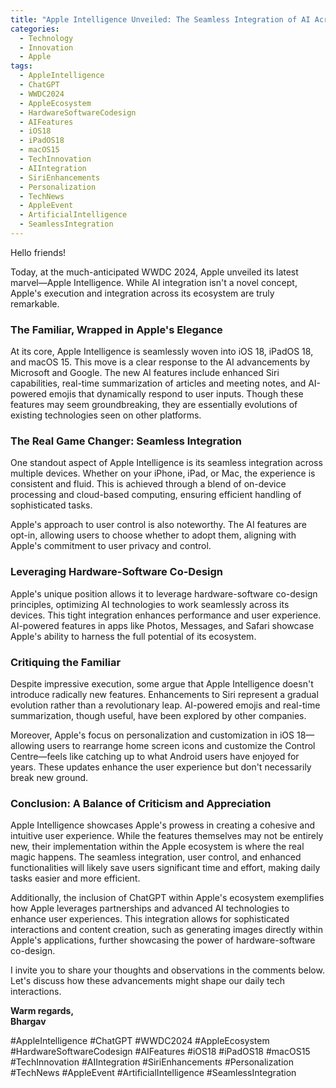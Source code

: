 ```yaml
---
title: "Apple Intelligence Unveiled: The Seamless Integration of AI Across Apple's Ecosystem"
categories: 
  - Technology
  - Innovation
  - Apple
tags:
  - AppleIntelligence
  - ChatGPT
  - WWDC2024
  - AppleEcosystem
  - HardwareSoftwareCodesign
  - AIFeatures
  - iOS18
  - iPadOS18
  - macOS15
  - TechInnovation
  - AIIntegration
  - SiriEnhancements
  - Personalization
  - TechNews
  - AppleEvent
  - ArtificialIntelligence
  - SeamlessIntegration
---
```


Hello friends!

Today, at the much-anticipated WWDC 2024, Apple unveiled its latest marvel—Apple Intelligence. While AI integration isn't a novel concept, Apple's execution and integration across its ecosystem are truly remarkable.

### The Familiar, Wrapped in Apple's Elegance

At its core, Apple Intelligence is seamlessly woven into iOS 18, iPadOS 18, and macOS 15. This move is a clear response to the AI advancements by Microsoft and Google. The new AI features include enhanced Siri capabilities, real-time summarization of articles and meeting notes, and AI-powered emojis that dynamically respond to user inputs. Though these features may seem groundbreaking, they are essentially evolutions of existing technologies seen on other platforms.

### The Real Game Changer: Seamless Integration

One standout aspect of Apple Intelligence is its seamless integration across multiple devices. Whether on your iPhone, iPad, or Mac, the experience is consistent and fluid. This is achieved through a blend of on-device processing and cloud-based computing, ensuring efficient handling of sophisticated tasks.

Apple's approach to user control is also noteworthy. The AI features are opt-in, allowing users to choose whether to adopt them, aligning with Apple's commitment to user privacy and control.

### Leveraging Hardware-Software Co-Design

Apple's unique position allows it to leverage hardware-software co-design principles, optimizing AI technologies to work seamlessly across its devices. This tight integration enhances performance and user experience. AI-powered features in apps like Photos, Messages, and Safari showcase Apple's ability to harness the full potential of its ecosystem.

### Critiquing the Familiar

Despite impressive execution, some argue that Apple Intelligence doesn't introduce radically new features. Enhancements to Siri represent a gradual evolution rather than a revolutionary leap. AI-powered emojis and real-time summarization, though useful, have been explored by other companies.

Moreover, Apple's focus on personalization and customization in iOS 18—allowing users to rearrange home screen icons and customize the Control Centre—feels like catching up to what Android users have enjoyed for years. These updates enhance the user experience but don't necessarily break new ground.

### Conclusion: A Balance of Criticism and Appreciation

Apple Intelligence showcases Apple's prowess in creating a cohesive and intuitive user experience. While the features themselves may not be entirely new, their implementation within the Apple ecosystem is where the real magic happens. The seamless integration, user control, and enhanced functionalities will likely save users significant time and effort, making daily tasks easier and more efficient.

Additionally, the inclusion of ChatGPT within Apple's ecosystem exemplifies how Apple leverages partnerships and advanced AI technologies to enhance user experiences. This integration allows for sophisticated interactions and content creation, such as generating images directly within Apple's applications, further showcasing the power of hardware-software co-design.

I invite you to share your thoughts and observations in the comments below. Let's discuss how these advancements might shape our daily tech interactions.

**Warm regards,  
Bhargav**

#AppleIntelligence #ChatGPT #WWDC2024 #AppleEcosystem #HardwareSoftwareCodesign #AIFeatures #iOS18 #iPadOS18 #macOS15 #TechInnovation #AIIntegration #SiriEnhancements #Personalization #TechNews #AppleEvent #ArtificialIntelligence #SeamlessIntegration

